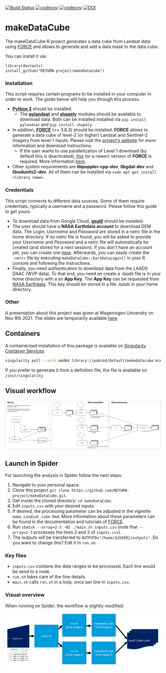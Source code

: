 [![Build Status](https://github.com/RETURN-project/makeDataCube/workflows/R-CMD-check/badge.svg?branch=master)](https://github.com/RETURN-project/makeDataCube/actions)
[![codecov](https://codecov.io/gh/RETURN-project/makeDataCube/graph/badge.svg)](https://codecov.io/gh/RETURN-project/makeDataCube)
[![codecov](https://img.shields.io/badge/lifecycle-experimental-orange.svg)](https://www.tidyverse.org/lifecycle/)
[![DOI](https://zenodo.org/badge/DOI/10.5281/zenodo.5549904.svg)](https://doi.org/10.5281/zenodo.5549904)

# makeDataCube
The makeDataCube R project generates a data cube from Landsat data using [FORCE](https://davidfrantz.github.io/code/force/) and allows to generate and add a data mask to the data cube.

You can install it via:

```
library(devtools)
install_github("RETURN-project/makeDataCube")
```

### Installation

This script requires certain programs to be installed in your computer in order to work. The guide below will help you through this process.

- [**Python 3**](https://www.python.org/downloads/) should be installed.
  - The [**pylandsat**](https://pypi.org/project/pylandsat/) and [**shapely**](https://pypi.org/project/Shapely/) modules should be available to download data. Both can be installed installed via `pip install pylandsat` and `pip install shapely`.
- In addition, [**FORCE**](https://github.com/davidfrantz/force) (\>= 3.6.3) should be installed. **FORCE** allows to generate a data cube of level-2 (or higher) Landsat and Sentinel-2 imagery from level-1 inputs. Please visit the [project's website](https://github.com/davidfrantz/force) for more information and download instructions.
  - If the user wants to use parallelization of Level 1 download (by default this is deactivated), [this](https://github.com/davidfrantz/force/commit/b5685c9b7258d91bcf3a096eee31b7a349f994e6) (or a newer) version of **FORCE** is required. More information [here](https://github.com/davidfrantz/force/pull/66#issuecomment-804881143).
- Other system requirements are **libpoppler-cpp-dev**, **libgdal-dev** and **libudunits2-dev**. All of them can be installed via `sudo apt-get install <library name>`.

### Credentials

This script connects to different data sources. Some of them require credentials, typically a username and a password. Please follow this guide to get yours:

- To download data from Google Cloud, [**gsutil**](https://cloud.google.com/storage/docs/gsutil_install#deb) should be installed.
- The user should have a **NASA Earthdata account** to download DEM data. The *Login*, *Username* and *Password* are stored in a *netrc* file in the home directory. If no *netrc* file is found, you will be asked to provide your *Username* and *Password* and a *netrc* file will automatically be created (and stored for a next session). If you don't have an account yet, you can create one [here](https://urs.earthdata.nasa.gov). Afterwards, you can easily create the `.netrc` file by executing `makeDataCube::EartDataLogin()` in your R console and following the instructions.
- Finally, you need authentication to download data from the LAADS DAAC (WVP data). To that end, you need an create a *.laads* file is in your home directory with a an **App Key**. The **App Key** can be requested from [NASA Earthdata](https://ladsweb.modaps.eosdis.nasa.gov/tools-and-services/data-download-scripts/#requesting). This key should be stored in a file *.laads* in your home directory.

### Other

A presentation about this project was given at Wageningen University on Nov 8th 2021. The slides are temporarily available [here](https://www.dropbox.com/s/ipzdn82uq0dm7mr/makeDataCube.pptx?dl=1).

## Containers

A containerized installation of this package is available on [Singularity Container Services](https://cloud.sylabs.io/library/_container/60fa8041ff2db5ba27b5b613).

```sh
singularity pull --arch amd64 library://pabrod/default/makedatacube:minimal
```

If you prefer to generate it from a definition file, the file is available on `/inst/singularity`.

## Visual workflow
![](inst/img/flow.png)

## Launch in Spider

For launching the analysis in Spider follow the next steps:

1. Navigate to your personal space.
2. Clone this project `git clone https://github.com/RETURN-project/makeDataCube.git`.
3. Get inside the cloned directory: `cd makeDataCube`.
4. Edit `inputs.csv` with your desired inputs.
5. If desired, the processing parameter can be adjusted in the vignette `make_Landsat_cube.Rmd`. More information about these parameters can be found in the documentation and tutorials of [FORCE](https://davidfrantz.github.io/code/force/).
6. Run `sbatch --array=2-3 -N1 ./main.sh inputs.csv` (note that `--array=2-3` processes the lines 2 and 3 of `inputs.csv`).
7. The outputs will be transferred to `OUTPUTD="/home/${USER}/outputs"`. Do you want to change this? Edit it in `run.sh`.

### Key files

- `inputs.csv` contains the data ranges to be processed. Each line would be send to a node.
- `run.sh` takes care of the fine details.
- `main.sh` calls `run.sh` in a loop, once per line in `inputs.csv`.

### Visual overview

When running on Spider, the workflow is slightly modified:

![](inst/img/spider.png)


